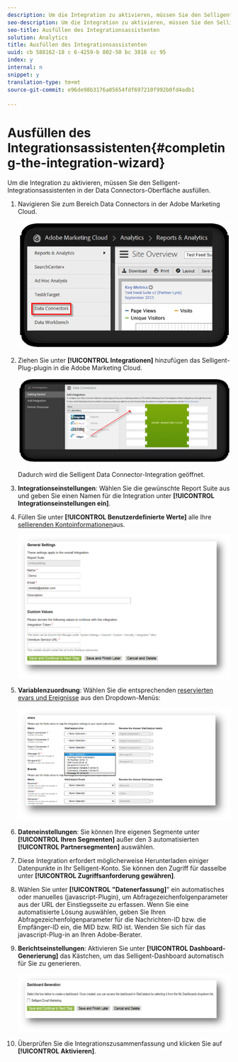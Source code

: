 ```yaml
---
description: Um die Integration zu aktivieren, müssen Sie den Selligent-Integrationsassistenten in der Data Connectors-Oberfläche ausfüllen.
seo-description: Um die Integration zu aktivieren, müssen Sie den Selligent-Integrationsassistenten in der Data Connectors-Oberfläche ausfüllen.
seo-title: Ausfüllen des Integrationsassistenten
solution: Analytics
title: Ausfüllen des Integrationsassistenten
uuid: cb 588162-18 c 6-4259-b 802-50 bc 3816 cc 95
index: y
internal: n
snippet: y
translation-type: tm+mt
source-git-commit: e96de98b3176a05654fdf697210f992b0fd4adb1

---
```



# Ausfüllen des Integrationsassistenten{#completing-the-integration-wizard}

Um die Integration zu aktivieren, müssen Sie den Selligent-Integrationsassistenten in der Data Connectors-Oberfläche ausfüllen.

1. Navigieren Sie zum Bereich Data Connectors in der Adobe Marketing Cloud.

   ![](assets/selligent-data_connectors.png)

1. Ziehen Sie unter **[!UICONTROL Integrationen]** hinzufügen das Selligent-Plug-plugin in die Adobe Marketing Cloud.

   ![](assets/selligent-add_integration.png)

   Dadurch wird die Selligent Data Connector-Integration geöffnet.

1. **Integrationseinstellungen**: Wählen Sie die gewünschte Report Suite aus und geben Sie einen Namen für die Integration unter **[!UICONTROL Integrationseinstellungen ein]**.

1. Füllen Sie unter **[!UICONTROL Benutzerdefinierte Werte]** alle Ihre [sellierenden Kontoinformationen](../../selligent-overview/selligent-activation/selligent-prereqs-seligent.md#concept-071c594b1bcc465cbce7a6fda3f1d829)aus.

   ![](assets/selligent-general_settings.png)

1. **Variablenzuordnung**: Wählen Sie die entsprechenden [reservierten evars und Ereignisse](../../selligent-overview/selligent-activation/selligent-configure-variables.md#concept-907c2bdbed274c11a46d4cc323ef0238) aus den Dropdown-Menüs:

   ![](assets/selligent-variables.png)

1. **Dateneinstellungen**: Sie können Ihre eigenen Segmente unter **[!UICONTROL Ihren Segmenten]** außer den 3 automatisierten **[!UICONTROL Partnersegmenten]** auswählen.

1. Diese Integration erfordert möglicherweise Herunterladen einiger Datenpunkte in Ihr Selligent-Konto. Sie können den Zugriff für dasselbe unter **[!UICONTROL Zugriffsanforderung gewähren]**.
1. Wählen Sie unter **[!UICONTROL "Datenerfassung]**" ein automatisches oder manuelles (javascript-Plugin), um Abfragezeichenfolgenparameter aus der URL der Einstiegsseite zu erfassen. Wenn Sie eine automatisierte Lösung auswählen, geben Sie Ihren Abfragezeichenfolgenparameter für die Nachrichten-ID bzw. die Empfänger-ID ein, die MID bzw. RID ist. Wenden Sie sich für das javascript-Plug-in an Ihren Adobe-Berater.
1. **Berichtseinstellungen**: Aktivieren Sie unter **[!UICONTROL Dashboard-Generierung]** das Kästchen, um das Selligent-Dashboard automatisch für Sie zu generieren.

   ![](assets/selligent-report_settings.png)

1. Überprüfen Sie die Integrationszusammenfassung und klicken Sie auf **[!UICONTROL Aktivieren]**.

